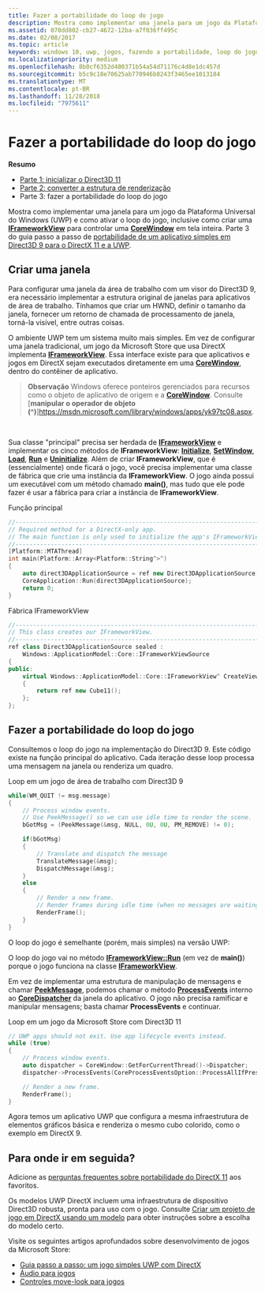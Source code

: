 ```yaml
---
title: Fazer a portabilidade do loop do jogo
description: Mostra como implementar uma janela para um jogo da Plataforma Universal do Windows (UWP) e como ativar o loop do jogo, inclusive como criar uma IFrameworkView para controlar uma CoreWindow em tela inteira.
ms.assetid: 070dd802-cb27-4672-12ba-a7f036ff495c
ms.date: 02/08/2017
ms.topic: article
keywords: windows 10, uwp, jogos, fazendo a portabilidade, loop do jogo, direct3d 9, directx 11
ms.localizationpriority: medium
ms.openlocfilehash: 8b0cf6352d400371b54a54d71176c4d8e1dc457d
ms.sourcegitcommit: b5c9c18e70625ab770946b8243f3465ee1013184
ms.translationtype: MT
ms.contentlocale: pt-BR
ms.lasthandoff: 11/28/2018
ms.locfileid: "7975611"
---
```

# <a name="port-the-game-loop"></a>Fazer a portabilidade do loop do jogo



**Resumo**

-   [Parte 1: inicializar o Direct3D 11](simple-port-from-direct3d-9-to-11-1-part-1--initializing-direct3d.md)
-   [Parte 2: converter a estrutura de renderização](simple-port-from-direct3d-9-to-11-1-part-2--rendering.md)
-   Parte 3: fazer a portabilidade do loop do jogo


Mostra como implementar uma janela para um jogo da Plataforma Universal do Windows (UWP) e como ativar o loop do jogo, inclusive como criar uma [**IFrameworkView**](https://msdn.microsoft.com/library/windows/apps/hh700478) para controlar uma [**CoreWindow**](https://msdn.microsoft.com/library/windows/apps/br208225) em tela inteira. Parte 3 do guia passo a passo de [portabilidade de um aplicativo simples em Direct3D 9 para o DirectX 11 e a UWP](walkthrough--simple-port-from-direct3d-9-to-11-1.md).

## <a name="create-a-window"></a>Criar uma janela


Para configurar uma janela da área de trabalho com um visor do Direct3D 9, era necessário implementar a estrutura original de janelas para aplicativos de área de trabalho. Tínhamos que criar um HWND, definir o tamanho da janela, fornecer um retorno de chamada de processamento de janela, torná-la visível, entre outras coisas.

O ambiente UWP tem um sistema muito mais simples. Em vez de configurar uma janela tradicional, um jogo da Microsoft Store que usa DirectX implementa [**IFrameworkView**](https://msdn.microsoft.com/library/windows/apps/hh700478). Essa interface existe para que aplicativos e jogos em DirectX sejam executados diretamente em uma [**CoreWindow**](https://msdn.microsoft.com/library/windows/apps/br208225), dentro do contêiner de aplicativo.

> **Observação**  Windows oferece ponteiros gerenciados para recursos como o objeto de aplicativo de origem e a [**CoreWindow**](https://msdn.microsoft.com/library/windows/apps/br208225). Consulte [**manipular o operador de objeto (^)**]https://msdn.microsoft.com/library/windows/apps/yk97tc08.aspx.

 

Sua classe "principal" precisa ser herdada de [**IFrameworkView**](https://msdn.microsoft.com/library/windows/apps/hh700478) e implementar os cinco métodos de **IFrameworkView**: [**Initialize**](https://msdn.microsoft.com/library/windows/apps/hh700495), [**SetWindow**](https://msdn.microsoft.com/library/windows/apps/hh700509), [**Load**](https://msdn.microsoft.com/library/windows/apps/hh700501), [**Run**](https://msdn.microsoft.com/library/windows/apps/hh700505) e [**Uninitialize**](https://msdn.microsoft.com/library/windows/apps/hh700523). Além de criar **IFrameworkView**, que é (essencialmente) onde ficará o jogo, você precisa implementar uma classe de fábrica que crie uma instância da **IFrameworkView**. O jogo ainda possui um executável com um método chamado **main()**, mas tudo que ele pode fazer é usar a fábrica para criar a instância de **IFrameworkView**.

Função principal

```cpp
//-----------------------------------------------------------------------------
// Required method for a DirectX-only app.
// The main function is only used to initialize the app's IFrameworkView class.
//-----------------------------------------------------------------------------
[Platform::MTAThread]
int main(Platform::Array<Platform::String^>^)
{
    auto direct3DApplicationSource = ref new Direct3DApplicationSource();
    CoreApplication::Run(direct3DApplicationSource);
    return 0;
}
```

Fábrica IFrameworkView

```cpp
//-----------------------------------------------------------------------------
// This class creates our IFrameworkView.
//-----------------------------------------------------------------------------
ref class Direct3DApplicationSource sealed : 
    Windows::ApplicationModel::Core::IFrameworkViewSource
{
public:
    virtual Windows::ApplicationModel::Core::IFrameworkView^ CreateView()
    {
        return ref new Cube11();
    };
};
```

## <a name="port-the-game-loop"></a>Fazer a portabilidade do loop do jogo


Consultemos o loop do jogo na implementação do Direct3D 9. Este código existe na função principal do aplicativo. Cada iteração desse loop processa uma mensagem na janela ou renderiza um quadro.

Loop em um jogo de área de trabalho com Direct3D 9

```cpp
while(WM_QUIT != msg.message)
{
    // Process window events.
    // Use PeekMessage() so we can use idle time to render the scene. 
    bGotMsg = (PeekMessage(&msg, NULL, 0U, 0U, PM_REMOVE) != 0);

    if(bGotMsg)
    {
        // Translate and dispatch the message
        TranslateMessage(&msg);
        DispatchMessage(&msg);
    }
    else
    {
        // Render a new frame.
        // Render frames during idle time (when no messages are waiting).
        RenderFrame();
    }
}
```

O loop do jogo é semelhante (porém, mais simples) na versão UWP:

O loop do jogo vai no método [**IFrameworkView::Run**](https://msdn.microsoft.com/library/windows/apps/hh700505) (em vez de **main()**) porque o jogo funciona na classe [**IFrameworkView**](https://msdn.microsoft.com/library/windows/apps/hh700478).

Em vez de implementar uma estrutura de manipulação de mensagens e chamar [**PeekMessage**](https://msdn.microsoft.com/library/windows/desktop/ms644943), podemos chamar o método [**ProcessEvents**](https://msdn.microsoft.com/library/windows/apps/br208215) interno ao [**CoreDispatcher**](https://msdn.microsoft.com/library/windows/apps/br208211) da janela do aplicativo. O jogo não precisa ramificar e manipular mensagens; basta chamar **ProcessEvents** e continuar.

Loop em um jogo da Microsoft Store com Direct3D 11

```cpp
// UWP apps should not exit. Use app lifecycle events instead.
while (true)
{
    // Process window events.
    auto dispatcher = CoreWindow::GetForCurrentThread()->Dispatcher;
    dispatcher->ProcessEvents(CoreProcessEventsOption::ProcessAllIfPresent);

    // Render a new frame.
    RenderFrame();
}
```

Agora temos um aplicativo UWP que configura a mesma infraestrutura de elementos gráficos básica e renderiza o mesmo cubo colorido, como o exemplo em DirectX 9.

## <a name="where-do-i-go-from-here"></a>Para onde ir em seguida?


Adicione as [perguntas frequentes sobre portabilidade do DirectX 11](directx-porting-faq.md) aos favoritos.

Os modelos UWP DirectX incluem uma infraestrutura de dispositivo Direct3D robusta, pronta para uso com o jogo. Consulte [Criar um projeto de jogo em DirectX usando um modelo](user-interface.md) para obter instruções sobre a escolha do modelo certo.

Visite os seguintes artigos aprofundados sobre desenvolvimento de jogos da Microsoft Store:

-   [Guia passo a passo: um jogo simples UWP com DirectX](tutorial--create-your-first-uwp-directx-game.md)
-   [Áudio para jogos](working-with-audio-in-your-directx-game.md)
-   [Controles move-look para jogos](tutorial--adding-move-look-controls-to-your-directx-game.md)

 

 




